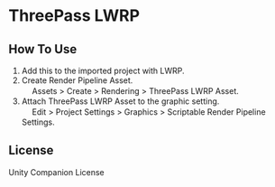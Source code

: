 # ThreePass LWRP  
## How To Use  
1. Add this to the imported project with LWRP.  
1. Create Render Pipeline Asset.   
　 Assets > Create > Rendering > ThreePass LWRP Asset.  
1. Attach ThreePass LWRP Asset to the graphic setting.  
　 Edit > Project Settings > Graphics > Scriptable Render Pipeline Settings.  

## License
Unity Companion License  